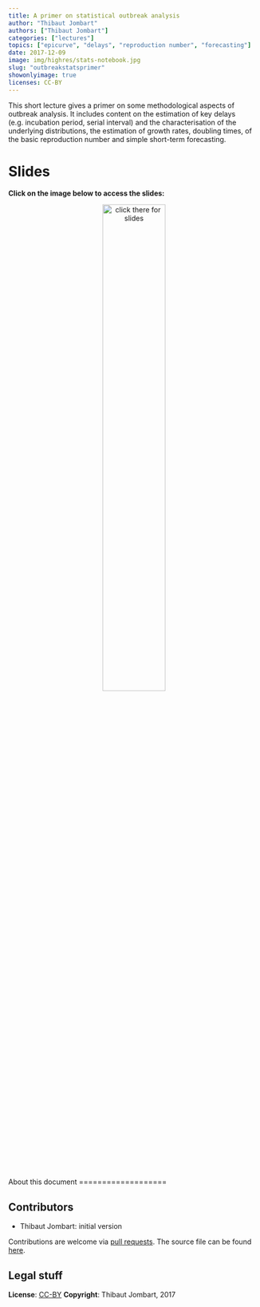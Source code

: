 ```yaml
---
title: A primer on statistical outbreak analysis
author: "Thibaut Jombart"
authors: ["Thibaut Jombart"]
categories: ["lectures"]
topics: ["epicurve", "delays", "reproduction number", "forecasting"]
date: 2017-12-09
image: img/highres/stats-notebook.jpg
slug: "outbreakstatsprimer"
showonlyimage: true
licenses: CC-BY
---
```


This short lecture gives a primer on some methodological aspects of
outbreak analysis. It includes content on the estimation of key delays
(e.g. incubation period, serial interval) and the characterisation of
the underlying distributions, the estimation of growth rates, doubling
times, of the basic reproduction number and simple short-term
forecasting.

Slides
======

**Click on the image below to access the slides:**

<center>
<a href="../../slides/outbreak-statistics/outbreak-statistics.html"><img class="gateway" src="../../img/highres/stats-notebook.jpg" width="50%" alt="click there for slides" align="middle"></a>
</center>
About this document
===================

Contributors
------------

-   Thibaut Jombart: initial version

Contributions are welcome via [pull
requests](https://github.com/reconhub/learn/pulls). The source file can
be found
[here](https://github.com/reconhub/learn/blob/master/static/slides/outbreak-statistics/outbreak-statistics.Rmd).

Legal stuff
-----------

**License**: [CC-BY](https://creativecommons.org/licenses/by/3.0/)
**Copyright**: Thibaut Jombart, 2017
